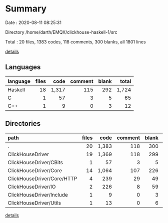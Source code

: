 # Summary

Date : 2020-08-11 08:25:31

Directory /home/darth/EMQX/clickhouse-haskell-1/src

Total : 20 files,  1383 codes, 118 comments, 300 blanks, all 1801 lines

[details](details.md)

## Languages
| language | files | code | comment | blank | total |
| :--- | ---: | ---: | ---: | ---: | ---: |
| Haskell | 18 | 1,317 | 115 | 292 | 1,724 |
| C | 1 | 57 | 3 | 5 | 65 |
| C++ | 1 | 9 | 0 | 3 | 12 |

## Directories
| path | files | code | comment | blank | total |
| :--- | ---: | ---: | ---: | ---: | ---: |
| . | 20 | 1,383 | 118 | 300 | 1,801 |
| ClickHouseDriver | 19 | 1,369 | 118 | 299 | 1,786 |
| ClickHouseDriver/CBits | 1 | 57 | 3 | 5 | 65 |
| ClickHouseDriver/Core | 14 | 1,064 | 107 | 226 | 1,397 |
| ClickHouseDriver/Core/HTTP | 4 | 239 | 29 | 49 | 317 |
| ClickHouseDriver/IO | 2 | 226 | 8 | 59 | 293 |
| ClickHouseDriver/Include | 1 | 9 | 0 | 3 | 12 |
| ClickHouseDriver/Utils | 1 | 13 | 0 | 6 | 19 |

[details](details.md)